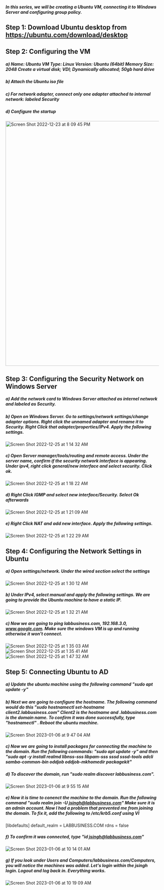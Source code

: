 ##### In this series, we will be creating a Ubuntu VM, connecting it to Windows Server and configuring group policy. 

## Step 1: Download Ubuntu desktop from https://ubuntu.com/download/desktop

## Step 2: Configuring the VM

##### a) Name: Ubuntu VM Type: Linux Version: Ubuntu (64bit) Memory Size: 2048 Create a virtual disk; VDI; Dynamically allocated; 50gb hard drive
##### b) Attach the Ubuntu iso file
##### c) For network adapter, connect only one adapter attached to internal network: labeled Security
##### d) Configure the startup 
<img width="801" alt="Screen Shot 2022-12-23 at 8 09 45 PM" src="https://user-images.githubusercontent.com/58121854/209416476-f2c789b3-c032-4671-9e92-bb8d9c0e8af9.png">

## Step 3: Configuring the Security Network on Windows Server

##### a) Add the network card to Windows Server attached as internel network and labeled as Security.

##### b) Open on Windows Server. Go to settings/network settings/change adapter options. Right click the unnamed adapter and rename it to Security. Right Click that adapter/properties/IPv4. Apply the following settings.
![Screen Shot 2022-12-25 at 1 14 32 AM](https://user-images.githubusercontent.com/58121854/209458703-ed5a65d2-0548-4706-a7fa-b36d1de1a4f4.png)

##### c) Open Server manager/tools/routing and remote access. Under the server name, confirm if the security network interface is appearing. Under ipv4, right click general/new interface and select security. Click ok.
![Screen Shot 2022-12-25 at 1 18 22 AM](https://user-images.githubusercontent.com/58121854/209458767-e3d5fe95-d60b-4307-859e-19752c19f2a6.png)

##### d) Right Click IGMP and select new interface/Security. Select Ok afterwards
![Screen Shot 2022-12-25 at 1 21 09 AM](https://user-images.githubusercontent.com/58121854/209458818-c682a0a2-5239-443a-845a-3e75c3c78238.png)

##### e) Right Click NAT and add new interface. Apply the following settings. 
![Screen Shot 2022-12-25 at 1 22 29 AM](https://user-images.githubusercontent.com/58121854/209458839-42dd92a8-39fc-4e5d-8755-da9ec9d8e240.png)

## Step 4: Configuring the Network Settings in Ubuntu

##### a) Open settings/network. Under the wired section select the settings 
![Screen Shot 2022-12-25 at 1 30 12 AM](https://user-images.githubusercontent.com/58121854/209458987-62b02a16-cfc5-4a4c-b606-6d5efdac4c21.png)

##### b) Under IPv4, select manual and apply the following settings. We are going to provide the Ubuntu machine to have a static IP. 
![Screen Shot 2022-12-25 at 1 32 21 AM](https://user-images.githubusercontent.com/58121854/209459028-d7b3501a-4657-4085-91bc-1ed0f230c58b.png)

##### c) Now we are going to ping labbusiness.com, 192.168.3.0, www.google.com. Make sure the windows VM is up and running otherwise it won't connect.

![Screen Shot 2022-12-25 at 1 35 03 AM](https://user-images.githubusercontent.com/58121854/209459082-08df2a00-2fbc-4c6c-9dbc-bc0cf4f014fc.png)
![Screen Shot 2022-12-25 at 1 35 41 AM](https://user-images.githubusercontent.com/58121854/209459103-b293f2e2-800d-45d8-897a-e72767e8e772.png)
![Screen Shot 2022-12-25 at 1 47 32 AM](https://user-images.githubusercontent.com/58121854/209459315-6266c8de-c145-4304-9b4b-6de56e5dcdc5.png)

## Step 5: Connecting Ubuntu to AD

##### a) Update the ubuntu machine using the following command "sudo apt update -y"

##### b) Next we are going to configure the hostname. The following command would do this "sudo hostnamectl set-hostname client2.labbusiness.com" Client2 is the hostname and .labbusiness.com is the domain name. To confirm it was done successfully, type "hostnamectl" . Reboot the ubuntu machine. 
![Screen Shot 2023-01-06 at 9 47 04 AM](https://user-images.githubusercontent.com/58121854/211035458-6e3e853c-09e1-4b39-95a5-385c08f7e4b9.png)

##### c) Now we are going to install packages for connecting the machine to the domain. Run the following commands: "sudo apt update -y" and then "sudo apt -y install realmd libnss-sss libpam-sss sssd sssd-tools adcli samba-common-bin oddjob oddjob-mkhomedir packagekit"

##### d) To discover the domain, run "sudo realm discover labbusiness.com". 
![Screen Shot 2023-01-06 at 9 55 15 AM](https://user-images.githubusercontent.com/58121854/211037071-827fdb01-355a-41d7-ace1-afa55d35721a.png)

##### e) Now it is time to conenct the machine to the domain. Run the following command "sudo realm join -U jsingh@labbusiness.com" Make sure it is an admin account. Now I had a problem that prevented me from joining the domain. To fix it, add the following to /etc/krb5.conf using VI
[libdefaults]
default_realm = LABBUSINESS.COM
rdns = false

##### f) To confirm it was connected, type "id jsingh@labbusiness.com"
![Screen Shot 2023-01-06 at 10 14 01 AM](https://user-images.githubusercontent.com/58121854/211040689-e5365b48-be0a-4354-a1e5-178fa5752add.png)

##### g) If you look under Users and Computers/labbusiness.com/Computers, you will notice the machines was added. Let's login within the jsingh login. Logout and log back in. Everything works. 
![Screen Shot 2023-01-06 at 10 19 09 AM](https://user-images.githubusercontent.com/58121854/211041706-1ee13141-66d8-4de0-b500-b1bf0c16a9dd.png)

